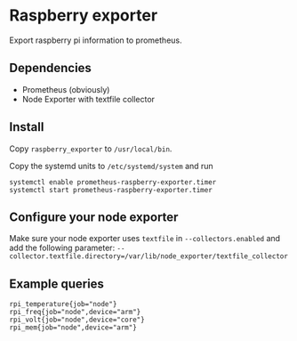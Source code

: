 # Raspberry exporter

Export raspberry pi information to prometheus.

## Dependencies

 * Prometheus (obviously)
 * Node Exporter with textfile collector

## Install

Copy `raspberry_exporter` to `/usr/local/bin`.

Copy the systemd units to `/etc/systemd/system` and run 

```
systemctl enable prometheus-raspberry-exporter.timer
systemctl start prometheus-raspberry-exporter.timer
```

## Configure your node exporter

Make sure your node exporter uses `textfile` in `--collectors.enabled` and add the following parameter: `--collector.textfile.directory=/var/lib/node_exporter/textfile_collector`

## Example queries

```
rpi_temperature{job="node"}
rpi_freq{job="node",device="arm"}
rpi_volt{job="node",device="core"}
rpi_mem{job="node",device="arm"}
```
